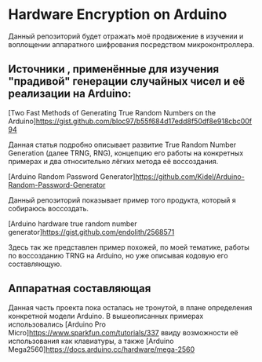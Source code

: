 # Hardware Encryption on Arduino

Данный репозиторий будет отражать моё продвижение в изучении и воплощении аппаратного шифрования посредством микроконтроллера. 

## Источники , применённые для изучения "прадивой" генерации случайных чисел и её реализации на Arduino:

[Two Fast Methods of Generating True Random Numbers on the Arduino]https://gist.github.com/bloc97/b55f684d17edd8f50df8e918cbc00f94

Данная статья подробно описывает развитие True Random Number Generation (далее TRNG, RNG), концепцию его работы на конкретных примерах и два относительно лёгких метода её воссоздания.

[Arduino Random Password Generator]https://github.com/Kidel/Arduino-Random-Password-Generator

Данный репозиторий показывает пример того продукта, который я собираюсь воссоздать.

[Arduino hardware true random number generator]https://gist.github.com/endolith/2568571

Здесь так же представлен пример похожей, по моей тематике, работы по воссозданию TRNG на Arduino, но уже описывая кодовую его составляющую.

## Аппаратная составляющая

Данная часть проекта пока осталась не тронутой, в плане определения конкретной модели Arduino. В вышеописанных примерах использовались [Arduino Pro Micro]https://www.sparkfun.com/tutorials/337 ввиду возможности её использования как клавиатуры, а также [Arduino Mega2560]https://docs.arduino.cc/hardware/mega-2560
